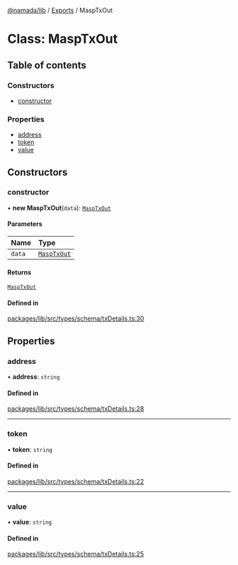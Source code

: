 [@namada/lib](../README.md) / [Exports](../modules.md) / MaspTxOut

# Class: MaspTxOut

## Table of contents

### Constructors

- [constructor](MaspTxOut.md#constructor)

### Properties

- [address](MaspTxOut.md#address)
- [token](MaspTxOut.md#token)
- [value](MaspTxOut.md#value)

## Constructors

### constructor

• **new MaspTxOut**(`data`): [`MaspTxOut`](MaspTxOut.md)

#### Parameters

| Name | Type |
| :------ | :------ |
| `data` | [`MaspTxOut`](MaspTxOut.md) |

#### Returns

[`MaspTxOut`](MaspTxOut.md)

#### Defined in

[packages/lib/src/types/schema/txDetails.ts:30](https://github.com/namada-net/namada-sdkjs/blob/317e383a8ca213c3545ce431bc294c7340c765cd/packages/lib/src/types/schema/txDetails.ts#L30)

## Properties

### address

• **address**: `string`

#### Defined in

[packages/lib/src/types/schema/txDetails.ts:28](https://github.com/namada-net/namada-sdkjs/blob/317e383a8ca213c3545ce431bc294c7340c765cd/packages/lib/src/types/schema/txDetails.ts#L28)

___

### token

• **token**: `string`

#### Defined in

[packages/lib/src/types/schema/txDetails.ts:22](https://github.com/namada-net/namada-sdkjs/blob/317e383a8ca213c3545ce431bc294c7340c765cd/packages/lib/src/types/schema/txDetails.ts#L22)

___

### value

• **value**: `string`

#### Defined in

[packages/lib/src/types/schema/txDetails.ts:25](https://github.com/namada-net/namada-sdkjs/blob/317e383a8ca213c3545ce431bc294c7340c765cd/packages/lib/src/types/schema/txDetails.ts#L25)
